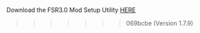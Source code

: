 Download the FSR3.0 Mod Setup Utility [HERE](https://sharemods.com/l4a9sxp4pbhl/FSR3_v1.7.9.rar.html)
>>>>>>> 069bcbe (Version 1.7.9)

